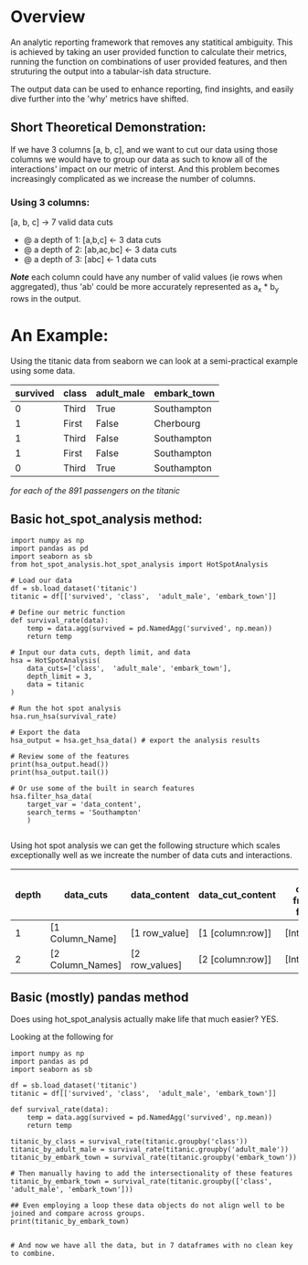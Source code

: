 
# Overview

An analytic reporting framework that removes any statitical ambiguity. This is achieved by taking an user provided function to calculate their metrics, running the function on combinations of user provided features, and then struturing the output into a tabular-ish data structure. 

The output data can be used to enhance reporting, find insights, and easily dive further into the 'why' metrics have shifted.

## Short Theoretical Demonstration:

If we have 3 columns [a, b, c], and we want to cut our data using those columns we would have to group our data as such to know all of the interactions' impact on our metric of interst. And this problem becomes increasingly complicated as we increase the number of columns. 
### Using 3 columns:

[a, b, c] -> 7 valid data cuts
  - @ a depth of 1: [a,b,c] <- 3 data cuts
  - @ a depth of 2: [ab,ac,bc] <- 3 data cuts
  - @ a depth of 3: [abc] <- 1 data cuts

***Note*** each column could have any number of valid values (ie rows when aggregated), thus 'ab' could be more accurately represented as a<sub>x</sub> * b<sub>y</sub> rows in the output. 


# An Example:

Using the titanic data from seaborn we can look at a semi-practical example using some data.

| survived | class | adult_male | embark_town |
| -------- | ----- | ---------- | ----------- |
| 0        | Third | True       | Southampton |
| 1        | First | False      | Cherbourg   |
| 1        | Third | False      | Southampton |
| 1        | First | False      | Southampton |
| 0        | Third | True       | Southampton |
*for each of the 891 passengers on the titanic*



## Basic hot_spot_analysis method:
```
import numpy as np
import pandas as pd
import seaborn as sb
from hot_spot_analysis.hot_spot_analysis import HotSpotAnalysis

# Load our data
df = sb.load_dataset('titanic')
titanic = df[['survived', 'class',  'adult_male', 'embark_town']]

# Define our metric function
def survival_rate(data):
    temp = data.agg(survived = pd.NamedAgg('survived', np.mean))
    return temp

# Input our data cuts, depth limit, and data
hsa = HotSpotAnalysis(
    data_cuts=['class',  'adult_male', 'embark_town'],
    depth_limit = 3,
    data = titanic
)

# Run the hot spot analysis
hsa.run_hsa(survival_rate)

# Export the data
hsa_output = hsa.get_hsa_data() # export the analysis results

# Review some of the features
print(hsa_output.head())
print(hsa_output.tail())

# Or use some of the built in search features
hsa.filter_hsa_data(
    target_var = 'data_content', 
    search_terms = 'Southampton'
    )


```

Using hot spot analysis we can get the following structure which scales exceptionally well as we increate the number of data cuts and interactions.

| depth | data_cuts        | data_content   | data_cut_content | output columns from user function |
| ----- | ---------------- | -------------- | ---------------- | --------------------------------- |
| 1     | [1 Column_Name]  | [1 row_value]  | [1 [column:row]] | [Int/float/etc.]                  |
| 2     | [2 Column_Names] | [2 row_values] | [2 [column:row]] | [Int/float/etc.]                  |
	


## Basic (mostly) pandas method

Does using hot_spot_analysis actually make life that much easier?
YES.

Looking at the following for 

```
import numpy as np
import pandas as pd
import seaborn as sb

df = sb.load_dataset('titanic')
titanic = df[['survived', 'class',  'adult_male', 'embark_town']]

def survival_rate(data):
    temp = data.agg(survived = pd.NamedAgg('survived', np.mean))
    return temp

titanic_by_class = survival_rate(titanic.groupby('class'))
titanic_by_adult_male = survival_rate(titanic.groupby('adult_male'))
titanic_by_embark_town = survival_rate(titanic.groupby('embark_town'))

# Then manually having to add the intersectionality of these features
titanic_by_embark_town = survival_rate(titanic.groupby(['class', 'adult_male', 'embark_town']))

## Even employing a loop these data objects do not align well to be joined and compare across groups.
print(titanic_by_embark_town)


# And now we have all the data, but in 7 dataframes with no clean key to combine.

```


